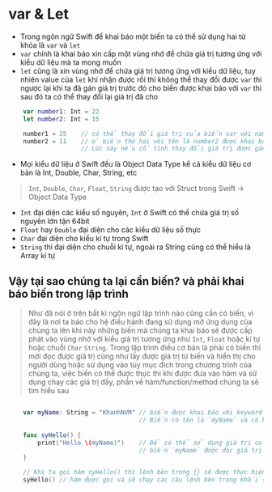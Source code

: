 # var & Let

- Trong ngôn ngữ Swift để khai báo một biến ta có thể sử dụng hai từ khóa là `var` và `let`
- `var` chính là khai báo xin cấp một vùng nhớ để chứa giá trị tương ứng với kiểu dữ liệu mà ta mong muốn
- `let` cũng là xin vùng nhớ để chứa giá trị tương ứng với kiểu dữ liệu, tuy nhiên value của `let` khi nhận được rồi thì không thể thay đổi được
`var` thì ngược lại khi ta đã gán giá trị trước đó cho biến được khai báo với `var` thì sau đó ta có thể thay đổi lại giá trị đã cho

```swift
    var number1: Int = 22
    let number2: Int = 15

    number1 = 25    // có thể thay đổi giá trị của biến var với name là number1 thành 25
    number2 = 11    // ở biến thứ hai với tên là number2 được khai báo là hằng số
                    // Lúc này nếu cố tình thay đổi giá trị được gán trước đó thành 11 thì sẽ báo lỗi do compiler

```

- Mọi kiểu dữ liệu ở Swift đều là Object Data Type kể cả kiểu dữ liệu cơ bản là Int, Double, Char, String, etc
> `Int`, `Double`, `Char`, `Float`, `String` được tạo với Struct trong Swift -> Object Data Type
- `Int` đại diện các kiểu số nguyên, `Int` ở Swift có thể chứa giá trị số nguyên lớn tận 64bit
- `Float` hay `Double` đại diện cho các kiểu dữ liệu số thực
- `Char` đại diện cho kiểu kí tự trong Swift
- `String` thì đại diện cho chuỗi kí tự, ngoài ra String cũng có thể hiểu là Array kí tự

## Vậy tại sao chúng ta lại cần biến? và phải khai báo biến trong lập trình
> Như đã nói ở trên bất kì ngôn ngữ lập trình nào cũng cần có biến, vì đây là nơi ta báo cho hệ điều hành đang sử dụng mở ứng dụng của chúng ta lên
> khi này những biến mà chúng ta khai báo sẽ được cấp phát vào vùng nhớ với kiểu giá trị tương ứng như `Int`, `Float` hoặc kí tự hoặc chuỗi `Char` `String`. 
> Trong lập trình điều cơ bản là phải có biến thì mới đọc được giá trị cũng như lấy được giá trị từ biến và hiển thị cho người dùng hoặc sử dụng vào tùy mục đích trong chương trình của chúng ta, việc biến có thể được thực thi khi được đưa vào hàm và sử dụng chạy các giá trị đấy, phần về hàm/function/method chúng ta sẽ tìm hiểu sau

``` swift

    var myName: String = "KhanhNVM" // biến được khai báo với keyword var nghĩa là có thể thay đổi được giá trị
                                    // Biến có tên là `myName` và có kiểu dữ liệu là một chuỗi
    
    func syHello() {
        print("Hello \(myName)")    // Để có thể sử dụng giá trị của biến myName ta chỉ cần gọi tên biến đó ra là đã lấy giá trị từ biến đó
                                    // biến `myName` được đọc giá trị và thực thi khi được chạy bởi hàm `print()`
    }

    // Khi ta gọi hàm syHello() thì lệnh bên trong {} sẽ được thực hiện
    syHello() // hàm được gọi và sẽ chạy các câu lệnh bên trong khối {}
```